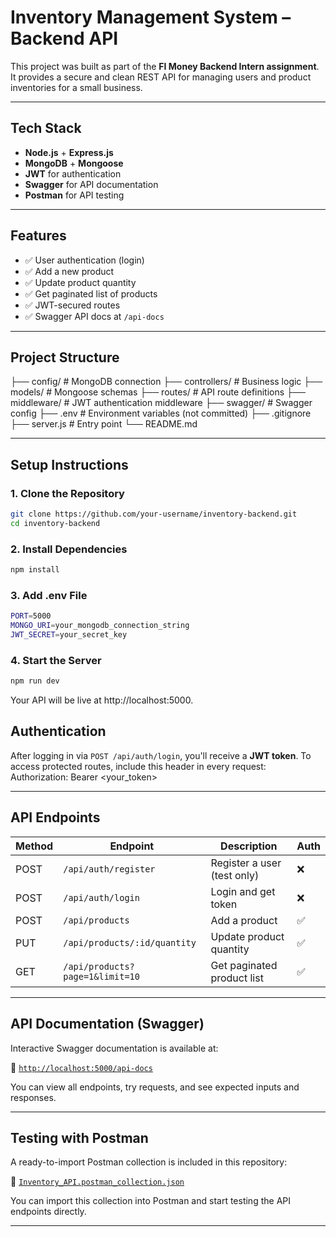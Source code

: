 # Inventory Management System – Backend API

This project was built as part of the **FI Money Backend Intern assignment**. It provides a secure and clean REST API for managing users and product inventories for a small business.

---

## Tech Stack

- **Node.js** + **Express.js**
- **MongoDB** + **Mongoose**
- **JWT** for authentication
- **Swagger** for API documentation
- **Postman** for API testing

---

## Features

- ✅ User authentication (login)
- ✅ Add a new product
- ✅ Update product quantity
- ✅ Get paginated list of products
- ✅ JWT-secured routes
- ✅ Swagger API docs at `/api-docs`

---

## Project Structure

├── config/ # MongoDB connection
├── controllers/ # Business logic
├── models/ # Mongoose schemas
├── routes/ # API route definitions
├── middleware/ # JWT authentication middleware
├── swagger/ # Swagger config
├── .env # Environment variables (not committed)
├── .gitignore
├── server.js # Entry point
└── README.md


---

## Setup Instructions

### 1. Clone the Repository

```bash
git clone https://github.com/your-username/inventory-backend.git
cd inventory-backend
```

### 2. Install Dependencies

```bash
npm install
```

### 3. Add .env File

```bash
PORT=5000
MONGO_URI=your_mongodb_connection_string
JWT_SECRET=your_secret_key

```

### 4. Start the Server

```bash
npm run dev


```
Your API will be live at http://localhost:5000.


## Authentication

After logging in via `POST /api/auth/login`, you'll receive a **JWT token**.
To access protected routes, include this header in every request:
Authorization: Bearer <your_token>


---

## API Endpoints

| Method | Endpoint                           | Description                    | Auth |
|--------|------------------------------------|--------------------------------|------|
| POST   | `/api/auth/register`               | Register a user (test only)    | ❌   |
| POST   | `/api/auth/login`                  | Login and get token            | ❌   |
| POST   | `/api/products`                    | Add a product                  | ✅   |
| PUT    | `/api/products/:id/quantity`       | Update product quantity        | ✅   |
| GET    | `/api/products?page=1&limit=10`    | Get paginated product list     | ✅   |

---

## API Documentation (Swagger)

Interactive Swagger documentation is available at:

📍 [`http://localhost:5000/api-docs`](http://localhost:5000/api-docs)

You can view all endpoints, try requests, and see expected inputs and responses.

---

## Testing with Postman

A ready-to-import Postman collection is included in this repository:

📁 [`Inventory_API.postman_collection.json`](./Inventory_API.postman_collection.json)

You can import this collection into Postman and start testing the API endpoints directly.

---




